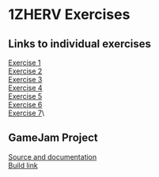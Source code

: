 # 1ZHERV Exercises

## Links to individual exercises
[Exercise 1](https://github.com/marekoz/IZHV_E1)\
[Exercise 2](https://github.com/marekoz/IZHV_E2)\
[Exercise 3](https://github.com/marekoz/IZHV_E3)\
[Exercise 4](https://github.com/marekoz/IZHV_E4)\
[Exercise 5](https://github.com/marekoz/IZHV_E5)\
[Exercise 6](https://github.com/marekoz/IZHV_E6)\
[Exercise 7](https://github.com/marekoz/IZHV_E7)\

## GameJam Project
[Source and documentation](https://github.com/marekoz/1ZHERV-Game-Jam---One-Rule)\
[Build link](https://marekkoz.itch.io/1zherv-game-jam)
